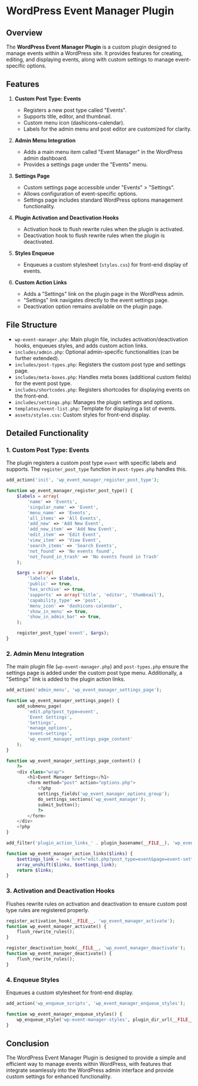 # WordPress Event Manager Plugin

## Overview
The **WordPress Event Manager Plugin** is a custom plugin designed to manage events within a WordPress site. It provides features for creating, editing, and displaying events, along with custom settings to manage event-specific options.

## Features

1. **Custom Post Type: Events**
    - Registers a new post type called "Events".
    - Supports title, editor, and thumbnail.
    - Custom menu icon (dashicons-calendar).
    - Labels for the admin menu and post editor are customized for clarity.

2. **Admin Menu Integration**
    - Adds a main menu item called "Event Manager" in the WordPress admin dashboard.
    - Provides a settings page under the "Events" menu.

3. **Settings Page**
    - Custom settings page accessible under "Events" > "Settings".
    - Allows configuration of event-specific options.
    - Settings page includes standard WordPress options management functionality.

4. **Plugin Activation and Deactivation Hooks**
    - Activation hook to flush rewrite rules when the plugin is activated.
    - Deactivation hook to flush rewrite rules when the plugin is deactivated.

5. **Styles Enqueue**
    - Enqueues a custom stylesheet (`styles.css`) for front-end display of events.

6. **Custom Action Links**
    - Adds a "Settings" link on the plugin page in the WordPress admin.
    - "Settings" link navigates directly to the event settings page.
    - Deactivation option remains available on the plugin page.

## File Structure

- `wp-event-manager.php`: Main plugin file, includes activation/deactivation hooks, enqueues styles, and adds custom action links.
- `includes/admin.php`: Optional admin-specific functionalities (can be further extended).
- `includes/post-types.php`: Registers the custom post type and settings page.
- `includes/meta-boxes.php`: Handles meta boxes (additional custom fields) for the event post type.
- `includes/shortcodes.php`: Registers shortcodes for displaying events on the front-end.
- `includes/settings.php`: Manages the plugin settings and options.
- `templates/event-list.php`: Template for displaying a list of events.
- `assets/styles.css`: Custom styles for front-end display.

## Detailed Functionality

### 1. Custom Post Type: Events
The plugin registers a custom post type `event` with specific labels and supports. The `register_post_type` function in `post-types.php` handles this.

```php
add_action('init', 'wp_event_manager_register_post_type');

function wp_event_manager_register_post_type() {
    $labels = array(
        'name' => 'Events',
        'singular_name' => 'Event',
        'menu_name' => 'Events',
        'all_items' => 'All Events',
        'add_new' => 'Add New Event',
        'add_new_item' => 'Add New Event',
        'edit_item' => 'Edit Event',
        'view_item' => 'View Event',
        'search_items' => 'Search Events',
        'not_found' => 'No events found',
        'not_found_in_trash' => 'No events found in Trash'
    );

    $args = array(
        'labels' => $labels,
        'public' => true,
        'has_archive' => true,
        'supports' => array('title', 'editor', 'thumbnail'),
        'capability_type' => 'post',
        'menu_icon' => 'dashicons-calendar',
        'show_in_menu' => true,
        'show_in_admin_bar' => true,
    );

    register_post_type('event', $args);
}
```

### 2. Admin Menu Integration
The main plugin file (`wp-event-manager.php`) and `post-types.php` ensure the settings page is added under the custom post type menu. Additionally, a "Settings" link is added to the plugin action links.

```php
add_action('admin_menu', 'wp_event_manager_settings_page');

function wp_event_manager_settings_page() {
    add_submenu_page(
        'edit.php?post_type=event',
        'Event Settings',
        'Settings',
        'manage_options',
        'event-settings',
        'wp_event_manager_settings_page_content'
    );
}

function wp_event_manager_settings_page_content() {
    ?>
    <div class="wrap">
        <h1>Event Manager Settings</h1>
        <form method="post" action="options.php">
            <?php
            settings_fields('wp_event_manager_options_group');
            do_settings_sections('wp_event_manager');
            submit_button();
            ?>
        </form>
    </div>
    <?php
}

add_filter('plugin_action_links_' . plugin_basename(__FILE__), 'wp_event_manager_action_links');

function wp_event_manager_action_links($links) {
    $settings_link = '<a href="edit.php?post_type=event&page=event-settings">' . __('Settings') . '</a>';
    array_unshift($links, $settings_link);
    return $links;
}
```

### 3. Activation and Deactivation Hooks
Flushes rewrite rules on activation and deactivation to ensure custom post type rules are registered properly.

```php
register_activation_hook(__FILE__, 'wp_event_manager_activate');
function wp_event_manager_activate() {
    flush_rewrite_rules();
}

register_deactivation_hook(__FILE__, 'wp_event_manager_deactivate');
function wp_event_manager_deactivate() {
    flush_rewrite_rules();
}
```

### 4. Enqueue Styles
Enqueues a custom stylesheet for front-end display.

```php
add_action('wp_enqueue_scripts', 'wp_event_manager_enqueue_styles');

function wp_event_manager_enqueue_styles() {
    wp_enqueue_style('wp-event-manager-styles', plugin_dir_url(__FILE__) . 'assets/styles.css');
}
```

## Conclusion
The WordPress Event Manager Plugin is designed to provide a simple and efficient way to manage events within WordPress, with features that integrate seamlessly into the WordPress admin interface and provide custom settings for enhanced functionality.

